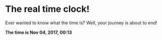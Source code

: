 # The real time clock!

Ever wanted to know what the time is? Well, your journey is about to end!

**The time is Nov 04, 2017, 00:13**